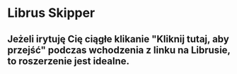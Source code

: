 # Librus Skipper
## Jeżeli irytuję Cię ciągłe klikanie **"Kliknij tutaj, aby przejść"** podczas wchodzenia z linku na Librusie, to roszerzenie jest idealne.
